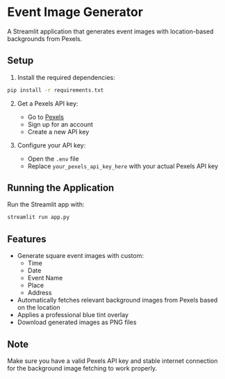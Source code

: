 # Event Image Generator

A Streamlit application that generates event images with location-based backgrounds from Pexels.

## Setup

1. Install the required dependencies:
```bash
pip install -r requirements.txt
```

2. Get a Pexels API key:
   - Go to [Pexels](https://www.pexels.com/api/)
   - Sign up for an account
   - Create a new API key

3. Configure your API key:
   - Open the `.env` file
   - Replace `your_pexels_api_key_here` with your actual Pexels API key

## Running the Application

Run the Streamlit app with:
```bash
streamlit run app.py
```

## Features

- Generate square event images with custom:
  - Time
  - Date
  - Event Name
  - Place
  - Address
- Automatically fetches relevant background images from Pexels based on the location
- Applies a professional blue tint overlay
- Download generated images as PNG files

## Note

Make sure you have a valid Pexels API key and stable internet connection for the background image fetching to work properly.
